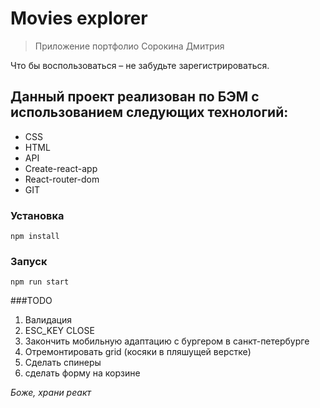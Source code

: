 # Movies explorer

> Приложение портфолио Сорокина Дмитрия

Что бы воспользоваться – не забудьте зарегистрироваться.

## Данный проект реализован по БЭМ с использованием следующих технологий:

* CSS
* HTML
* API
* Create-react-app
* React-router-dom
* GIT

### Установка
`npm install`

### Запуск
`npm run start`

###TODO
1) Валидация
2) ESC_KEY CLOSE
3) Закончить мобильную адаптацию с бургером в санкт-петербурге
4) Отремонтировать grid (косяки в пляшущей верстке)
5) Сделать спинеры
6) сделать форму на корзине

_Боже, храни реакт_
